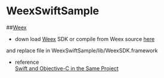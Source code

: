 # WeexSwiftSample

##[Weex](https://github.com/alibaba/weex)


- down load [Weex](http://gw.alicdn.com/bao/uploaded/LB14u_rKpXXXXaUXXXXXXXXXXXX.zip?spm=a219a.7629140.0.0.Y28vYL&file=LB14u_rKpXXXXaUXXXXXXXXXXXX.zip) SDK  or compile from Weex source [here](https://github.com/alibaba/weex)
  
 and replace file in WeexSwiftSample/lib/WeexSDK.framework



- reference	   
 [Swift and Objective-C in the Same Project](https://developer.apple.com/library/ios/documentation/Swift/Conceptual/BuildingCocoaApps/MixandMatch.html)
